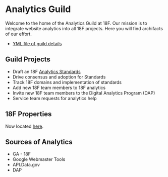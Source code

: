 # Analytics Guild

Welcome to the home of the Analytics Guild at 18F. Our mission is to integrate website analytics into all 18F projects. Here you will find archifacts of our effort.

* [YML file of guild details](https://github.com/18F/data-private/tree/master/working_groups)

## Guild Projects
* Draft an 18F [Analytics Standards](https://github.com/18F/analytics-standards)
* Drive consensus and adoption for Standards
* Track 18F domains and implementation of standards
* Add new 18F team members to 18F analytics
* Invite new 18F team members to the Digital Analytics Program (DAP)
* Service team requests for analytics help

## 18F Properties

Now located [here](https://github.com/18F/analytics/blob/master/status-tracking.md).

## Sources of Analytics
* GA - 18F
* Google Webmaster Tools
* API.Data.gov
* DAP
